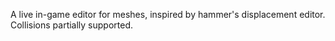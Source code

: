 A live in-game editor for meshes, inspired by hammer's displacement editor. Collisions partially supported.
